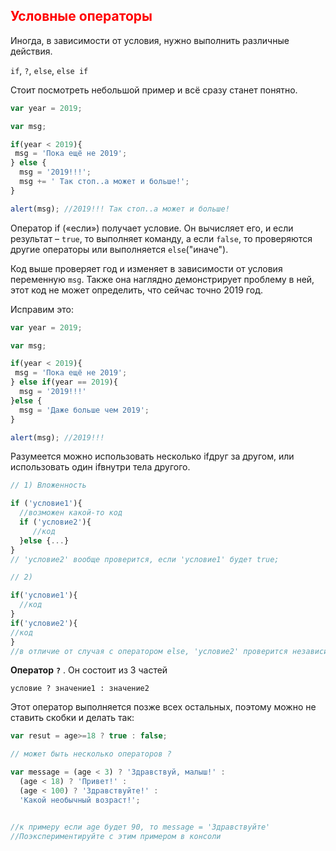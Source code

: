 ## <font color="red">Условные операторы</font>
Иногда, в зависимости от условия, нужно выполнить различные действия.

`if`, `?`, `else`, `else if`

Стоит посмотреть небольшой пример и всё сразу станет понятно.

```js
var year = 2019;

var msg;

if(year < 2019){
 msg = 'Пока ещё не 2019'; 
} else {
  msg = '2019!!!';
  msg += ' Так стоп..а может и больше!';
}

alert(msg); //2019!!! Так стоп..а может и больше!
```

Оператор if («если») получает условие. Он вычисляет его, и если результат – `true`, то выполняет команду, а если `false`,
то проверяются другие операторы или выполняется `else`("иначе").

Код выше проверяет год и изменяет в зависимости от условия переменную `msg`. Также она наглядно демонстрирует проблему в ней, этот код не может определить, что сейчас точно 2019 год. 

Исправим это:

```js
var year = 2019;

var msg;

if(year < 2019){
 msg = 'Пока ещё не 2019'; 
} else if(year == 2019){
  msg = '2019!!!'
}else {
  msg = 'Даже больше чем 2019';
}

alert(msg); //2019!!!
```

Разумеется можно использовать несколько ifдруг за другом, или использовать один ifвнутри тела другого.
 
```js
// 1) Вложенность

if ('условие1'){
  //возможен какой-то код 
  if ('условие2'){
     //код
  }else {...}
}
// 'условие2' вообще проверится, если 'условие1' будет true;

// 2)

if('условие1'){
  //код
}
if('условие2'){
//код
}
//в отличие от случая с оператором else, 'условие2' проверится независимо от 'условие1'
```

<b>Оператор</b> **`?`**  . Он состоит из 3 частей 

`условие ? значение1 : значение2`

Этот оператор выполняется позже всех остальных, поэтому можно не ставить скобки и делать так:
 
```js
var resut = age>=18 ? true : false;

// может быть несколько операторов ?

var message = (age < 3) ? 'Здравствуй, малыш!' :
  (age < 18) ? 'Привет!' :
  (age < 100) ? 'Здравствуйте!' :
  'Какой необычный возраст!';


//к примеру если age будет 90, то message = 'Здравствуйте'
//Поэкспериментируйте с этим примером в консоли
```